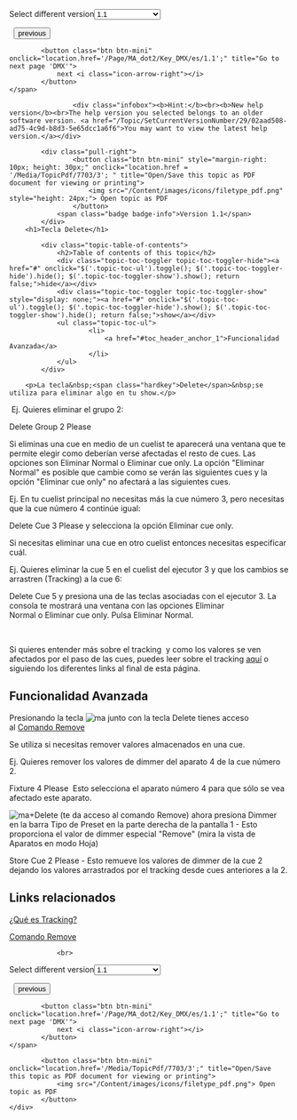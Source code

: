 
<div class="topic-navigation">

<div class="pull-right">
	<span class="pull-left">


<div class="pull-left">
<form action="/Topic/SetCurrentVersionNumber" class="form-inline" id="frmTagSelector" method="post">	<span class="form-mini">
		<div class="input-prepend"><span class="add-on">Select different version</span><select autocomplete="off" id="versionNumberId" name="versionNumberId" onchange="$(this).closest('#frmTagSelector').submit();" style="width: 120px;"><option value="">- latest -</option>
<option selected="selected" value="3">1.1</option>
<option value="7">1.2</option>
<option value="12">1.3</option>
<option value="16">1.5</option>
<option value="29">1.9</option>
</select></div>
		<input data-val="true" data-val-number="The field Int32 must be a number." data-val-required="The Int32 field is required." id="ProductId" name="ProductId" type="hidden" value="7">
		<input id="CurrentGuid" name="CurrentGuid" type="hidden" value="02aad508-ad75-4c9d-b8d3-5e65dcc1a6f6">
	</span>
</form></div>&nbsp;	</span>
	<span class="pull-right" style="white-space: nowrap;">
			<button class="btn btn-mini" onclick="location.href='/Page/MA_dot2/Key_Cue/es/1.1'; " title="Go to previous page 'Cue'">
				<i class="icon-arrow-left"></i> previous
			</button>

			<button class="btn btn-mini" onclick="location.href='/Page/MA_dot2/Key_DMX/es/1.1';" title="Go to next page 'DMX'">
				next <i class="icon-arrow-right"></i> 
			</button>
	</span>
</div>
<div class="clear-fix" style="margin-bottom: 10px"></div>
</div>

					<div class="infobox"><b>Hint:</b><br><b>New help version</b><br>The help version you selected belongs to an older software version. <a href="/Topic/SetCurrentVersionNumber/29/02aad508-ad75-4c9d-b8d3-5e65dcc1a6f6">You may want to view the latest help version.</a></div>

			<div class="pull-right">
					<button class="btn btn-mini" style="margin-right: 10px; height: 30px;" onclick="location.href = '/Media/TopicPdf/7703/3'; " title="Open/Save this topic as PDF document for viewing or printing">
						<img src="/Content/images/icons/filetype_pdf.png" style="height: 24px;"> Open topic as PDF
					</button>
				<span class="badge badge-info">Version 1.1</span>
			</div>
		<h1>Tecla Delete</h1>

			<div class="topic-table-of-contents">
				<h2>Table of contents of this topic</h2>
				<div class="topic-toc-toggler topic-toc-toggler-hide"><a href="#" onclick="$('.topic-toc-ul').toggle(); $('.topic-toc-toggler-hide').hide(); $('.topic-toc-toggler-show').show(); return false;">hide</a></div>
				<div class="topic-toc-toggler topic-toc-toggler-show" style="display: none;"><a href="#" onclick="$('.topic-toc-ul').toggle(); $('.topic-toc-toggler-hide').show(); $('.topic-toc-toggler-show').hide(); return false;">show</a></div>
				<ul class="topic-toc-ul">
						<li>
							<a href="#toc_header_anchor_1">Funcionalidad Avanzada</a>
						</li>
				</ul>
			</div>

		<p>La tecla&nbsp;<span class="hardkey">Delete</span>&nbsp;se utiliza para eliminar algo en tu show.</p>

<p>&nbsp;Ej. Quieres eliminar el grupo 2:</p>

<p><span class="hardkey">Delete</span> <span class="hardkey">Group</span> <span class="hardkey">2</span> <span class="hardkey">Please</span></p>

<p>Si eliminas una cue en medio de un cuelist te aparecerá una ventana que te permite elegir como deberían verse afectadas el resto de cues. Las opciones son&nbsp;<span class="softkey">Eliminar Normal</span>&nbsp;o&nbsp;<span class="softkey">Eliminar cue only</span>. La opción "Eliminar Normal" es posible que cambie como se verán las siguientes cues y la opción "Eliminar cue only" no afectará a las siguientes cues.</p>

<p>Ej. En tu cuelist principal no necesitas más la cue número 3, pero necesitas que la cue número 4 continúe igual:</p>

<p><span class="hardkey">Delete</span> <span class="hardkey">Cue</span> <span class="hardkey">3</span> <span class="hardkey">Please</span>&nbsp;y selecciona la opción&nbsp;<span class="softkey">Eliminar cue only</span>.</p>

<p>Si necesitas eliminar una cue en otro cuelist entonces necesitas especificar cuál.</p>

<p>Ej. Quieres eliminar la cue 5 en el cuelist del ejecutor 3 y que los cambios se arrastren (Tracking) a la cue 6:</p>

<p><span class="hardkey">Delete</span> <span class="hardkey">Cue</span> <span class="hardkey">5</span>&nbsp;y presiona una de las teclas asociadas con el ejecutor 3. La consola te mostrará una ventana con las opciones&nbsp;<span class="softkey">Eliminar Normal</span>&nbsp;o&nbsp;<span class="softkey">Eliminar cue only</span>. Pulsa&nbsp;<span class="softkey">Eliminar Normal</span>.</p>

<p>&nbsp;</p>

<p>Si quieres entender más sobre el tracking &nbsp;y como los valores se ven afectados por el paso de las cues, puedes leer sobre el tracking&nbsp;<a href="/Topic/dbf1ee09-43cb-48a1-9e9d-6d0bc5c8feb6">aquí</a>&nbsp;o siguiendo los diferentes links al final de esta página.</p>

<a name="toc_header_anchor_1" id="toc_header_anchor_1" class="topic-toc-item"></a><h2>Funcionalidad Avanzada</h2>

<p>Presionando la tecla&nbsp;<span class="hardkey"><img alt="ma" src="/Media/Mlg/ma.png"></span>&nbsp;junto con la tecla&nbsp;<span class="hardkey">Delete</span>&nbsp;tienes acceso al&nbsp;<a href="/Topic/fd313a7b-20a4-4cea-894b-68eb4cb4a61c">Comando Remove</a></p>

<p>Se utiliza si necesitas remover valores almacenados en una cue.</p>

<p>Ej. Quieres remover los valores de dimmer del aparato 4 de la cue número 2.</p>

<p><span class="hardkey">Fixture</span> <span class="hardkey">4</span> <span class="hardkey">Please</span>&nbsp; Esto selecciona el aparato número 4 para que sólo se vea afectado este aparato.</p>

<p><span class="hardkey"><img alt="ma" src="/Media/Mlg/ma.png"></span>+<span class="hardkey">Delete</span>&nbsp;(te da acceso al comando Remove) ahora presiona&nbsp;<span class="softkey">Dimmer</span>&nbsp; en la barra Tipo de Preset en la parte derecha de la pantalla 1 - Esto proporciona el valor de dimmer especial "Remove" (mira la vista de Aparatos en modo Hoja)</p>

<p><span class="hardkey">Store</span> <span class="hardkey">Cue</span> <span class="hardkey">2</span> <span class="hardkey">Please</span> - Esto remueve los valores de dimmer de la cue 2 dejando los valores arrastrados por el tracking desde cues anteriores a la 2.</p>

<a name="toc_header_anchor_2" id="toc_header_anchor_2" class="topic-toc-item"></a><h2>Links relacionados</h2>

<p><a href="/Topic/dbf1ee09-43cb-48a1-9e9d-6d0bc5c8feb6">¿Qué es Tracking?</a></p>

<p><a href="/Topic/fd313a7b-20a4-4cea-894b-68eb4cb4a61c">Comando Remove</a></p>


				<br>
<div class="topic-navigation">

<div class="pull-right">
	<span class="pull-left">


<div class="pull-left">
<form action="/Topic/SetCurrentVersionNumber" class="form-inline" id="frmTagSelector" method="post">	<span class="form-mini">
		<div class="input-prepend"><span class="add-on">Select different version</span><select autocomplete="off" id="versionNumberId" name="versionNumberId" onchange="$(this).closest('#frmTagSelector').submit();" style="width: 120px;"><option value="">- latest -</option>
<option selected="selected" value="3">1.1</option>
<option value="7">1.2</option>
<option value="12">1.3</option>
<option value="16">1.5</option>
<option value="29">1.9</option>
</select></div>
		<input data-val="true" data-val-number="The field Int32 must be a number." data-val-required="The Int32 field is required." id="ProductId" name="ProductId" type="hidden" value="7">
		<input id="CurrentGuid" name="CurrentGuid" type="hidden" value="02aad508-ad75-4c9d-b8d3-5e65dcc1a6f6">
	</span>
</form></div>&nbsp;	</span>
	<span class="pull-right" style="white-space: nowrap;">
			<button class="btn btn-mini" onclick="location.href='/Page/MA_dot2/Key_Cue/es/1.1'; " title="Go to previous page 'Cue'">
				<i class="icon-arrow-left"></i> previous
			</button>

			<button class="btn btn-mini" onclick="location.href='/Page/MA_dot2/Key_DMX/es/1.1';" title="Go to next page 'DMX'">
				next <i class="icon-arrow-right"></i> 
			</button>
	</span>
</div>
	<div class="clear-fix"></div>
	<div class="pull-right">
	
			<button class="btn btn-mini" onclick="location.href='/Media/TopicPdf/7703/3';" title="Open/Save this topic as PDF document for viewing or printing">
				<img src="/Content/images/icons/filetype_pdf.png"> Open topic as PDF
			</button>
	</div>
<div class="clear-fix" style="margin-bottom: 10px"></div>
</div>

	